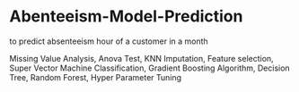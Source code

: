 # Abenteeism-Model-Prediction

to predict absenteeism hour of a customer in a month



Missing Value Analysis, Anova Test, KNN Imputation, Feature selection, Super Vector Machine Classification, Gradient Boosting Algorithm, Decision Tree, Random Forest, Hyper Parameter Tuning
